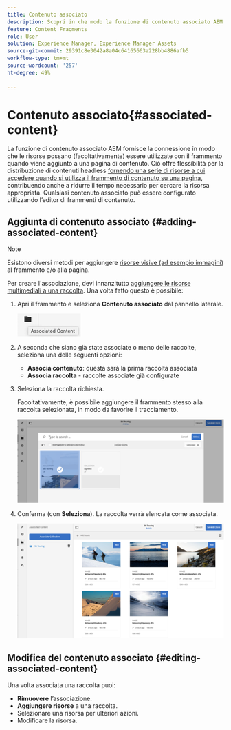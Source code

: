 ```yaml
---
title: Contenuto associato
description: Scopri in che modo la funzione di contenuto associato AEM fornisce la connessione in modo che le risorse possano essere facoltativamente utilizzate con il frammento quando viene aggiunto a una pagina di contenuto, aggiungendo ulteriore flessibilità alla distribuzione di contenuti headless.
feature: Content Fragments
role: User
solution: Experience Manager, Experience Manager Assets
source-git-commit: 29391c8e3042a8a04c64165663a228bb4886afb5
workflow-type: tm+mt
source-wordcount: '257'
ht-degree: 49%

---
```


# Contenuto associato{#associated-content}

La funzione di contenuto associato AEM fornisce la connessione in modo che le risorse possano (facoltativamente) essere utilizzate con il frammento quando viene aggiunto a una pagina di contenuto. Ciò offre flessibilità per la distribuzione di contenuti headless [fornendo una serie di risorse a cui accedere quando si utilizza il frammento di contenuto su una pagina](/help/sites-authoring/content-fragments.md#using-associated-content), contribuendo anche a ridurre il tempo necessario per cercare la risorsa appropriata. Qualsiasi contenuto associato può essere configurato utilizzando l’editor di frammenti di contenuto.

## Aggiunta di contenuto associato {#adding-associated-content}

>[!NOTE]
>
>Esistono diversi metodi per aggiungere [risorse visive (ad esempio immagini)](/help/assets/content-fragments/content-fragments.md#fragments-with-visual-assets) al frammento e/o alla pagina.

Per creare l&#39;associazione, devi innanzitutto [aggiungere le risorse multimediali a una raccolta](/help/assets/manage-collections.md). Una volta fatto questo è possibile:

1. Apri il frammento e seleziona **Contenuto associato** dal pannello laterale.

   ![Contenuto associato](assets/cfm-assoc-content-01.png)

1. A seconda che siano già state associate o meno delle raccolte, seleziona una delle seguenti opzioni:

   * **Associa contenuto**: questa sarà la prima raccolta associata
   * **Associa raccolta** - raccolte associate già configurate

1. Seleziona la raccolta richiesta.

   Facoltativamente, è possibile aggiungere il frammento stesso alla raccolta selezionata, in modo da favorire il tracciamento.

   ![Seleziona la raccolta](assets/cfm-assoc-content-02.png)

1. Conferma (con **Seleziona**). La raccolta verrà elencata come associata.

   ![cfm-6420-05](assets/cfm-assoc-content-03.png)

## Modifica del contenuto associato {#editing-associated-content}

Una volta associata una raccolta puoi:

* **Rimuovere** l’associazione.
* **Aggiungere risorse** a una raccolta.
* Selezionare una risorsa per ulteriori azioni.
* Modificare la risorsa.
